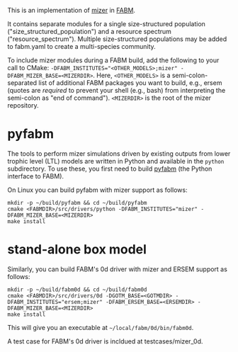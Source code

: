This is an implementation of [mizer](http://dx.doi.org/10.1111/2041-210X.12256) in [FABM](http://fabm.net).

It contains separate modules for a single size-structured population ("size_structured_population") and a resource spectrum ("resource_spectrum").
Multiple size-structured populations may be added to fabm.yaml to create a multi-species community.

To include mizer modules during a FABM build, add the following to your call to CMake: `-DFABM_INSTITUTES="<OTHER_MODELS>;mizer" -DFABM_MIZER_BASE=<MIZERDIR>`.
Here, `<OTHER_MODELS>` is a semi-colon-separated list of additional FABM packages you want to build, e.g., ersem (quotes are _required_ to prevent your shell (e.g., bash)
from interpreting the semi-colon as "end of command"). `<MIZERDIR>` is the root of the mizer repository.

# pyfabm

The tools to perform mizer simulations driven by existing outputs from lower trophic level (LTL) models
are written in Python and available in the `python` subdirectory. To use these, you first need to build [pyfabm](https://github.com/fabm-model/fabm/wiki/python)
(the Python interface to FABM).

On Linux you can build pyfabm with mizer support as follows:

    mkdir -p ~/build/pyfabm && cd ~/build/pyfabm
    cmake <FABMDIR>/src/drivers/python -DFABM_INSTITUTES="mizer" -DFABM_MIZER_BASE=<MIZERDIR>
    make install

# stand-alone box model

Similarly, you can build FABM's 0d driver with mizer and ERSEM support as follows:

    mkdir -p ~/build/fabm0d && cd ~/build/fabm0d
    cmake <FABMDIR>/src/drivers/0d -DGOTM_BASE=<GOTMDIR> -DFABM_INSTITUTES="ersem;mizer" -DFABM_ERSEM_BASE=<ERSEMDIR> -DFABM_MIZER_BASE=<MIZERDIR>
    make install

This will give you an executable at `~/local/fabm/0d/bin/fabm0d`.

A test case for FABM's 0d driver is incldued at testcases/mizer_0d.
